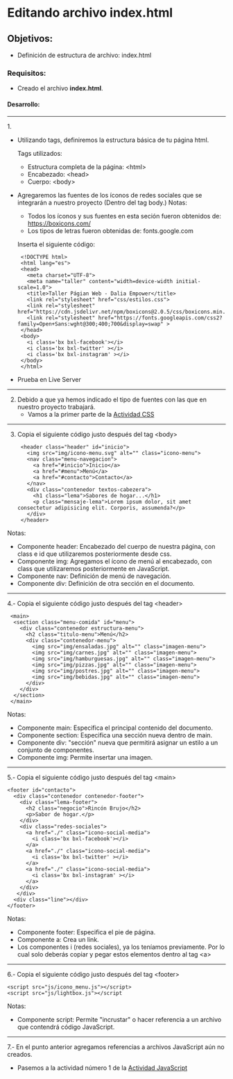 # Editando archivo index.html

## Objetivos: 
  - Definición de estructura de archivo: index.html
  
### Requisitos:
  - Creado el archivo <b>index.html</b>.
  
#### Desarrollo:

<hr>
1. 

- Utilizando tags, definiremos la estructura básica de tu página html.

    Tags utilizados:
    - Estructura completa de la página: \<html>
    - Encabezado: \<head>
    - Cuerpo: \<body>
 
 - Agregaremos las fuentes de los íconos de redes sociales que se integrarán a nuestro proyecto (Dentro del tag body.)
   Notas: 
   - Todos los íconos y sus fuentes en esta seción fueron obtenidos de: https://boxicons.com/
   - Los tipos de letras fueron obtenidas de: fonts.google.com
    
    Inserta el siguiente código: 
    
        <!DOCTYPE html>
        <html lang="es">
        <head>
          <meta charset="UTF-8">
          <meta name="taller" content="width=device-width initial-scale=1.0">
          <title>Taller Págian Web - Dalia Empower</title>            
          <link rel="stylesheet" href="css/estilos.css">
          <link rel="stylesheet" href="https://cdn.jsdelivr.net/npm/boxicons@2.0.5/css/boxicons.min.css"> 
          <link rel="stylesheet" href="https://fonts.googleapis.com/css2?family=Open+Sans:wght@300;400;700&display=swap" >
        </head>
        <body>
          <i class='bx bxl-facebook'></i>
          <i class='bx bxl-twitter' ></i>
          <i class='bx bxl-instagram' ></i>
        </body> 
        </html>
        
 - Prueba en Live Server
<hr> 

2. Debido a que ya hemos indicado el tipo de fuentes con las que en nuestro proyecto trabajará. 
   - Vamos a la primer parte de la [Actividad CSS](../Actividad-CSS)
<hr> 

3. Copia el siguiente código justo después del tag \<body>
  
        <header class="header" id="inicio">
          <img src="img/icono-menu.svg" alt="" class="icono-menu">
          <nav class="menu-navegacion">
            <a href="#inicio">Inicio</a>
            <a href="#menu">Menú</a>
            <a href="#contacto">Contacto</a>    
          </nav>
          <div class="contenedor textos-cabezera">
            <h1 class="lema">Sabores de hogar...</h1>
            <p class="mensaje-lema">Lorem ipsum dolor, sit amet consectetur adipisicing elit. Corporis, assumenda?</p>
          </div>
        </header>

Notas:

- Componente header: Encabezado del cuerpo de nuestra página, con class e id que utilizaremos posteriormente desde css.
- Componente img: Agregamos el ícono de menú al encabezado, con class que utilizaremos posteriormente en JavaScript.
- Componente nav: Definición de menú de navegación.
- Componente div: Definición de otra sección en el documento.
<hr> 

4.- Copia el siguiente código justo después del tag \<header>

     <main>
      <section class="menu-comida" id="menu">
        <div class="contenedor estructura-menu">
          <h2 class="titulo-menu">Menú</h2>
          <div class="contenedor-menu">
            <img src="img/ensaladas.jpg" alt="" class="imagen-menu">
            <img src="img/carnes.jpg" alt="" class="imagen-menu">
            <img src="img/hamburguesas.jpg" alt="" class="imagen-menu">
            <img src="img/pizzas.jpg" alt="" class="imagen-menu">
            <img src="img/postres.jpg" alt="" class="imagen-menu">
            <img src="img/bebidas.jpg" alt="" class="imagen-menu">
          </div>
        </div>
      </section>
     </main>
    
Notas:
  - Componente main: Especifica el principal contenido del documento.
  - Componente section: Especifica una sección nueva dentro de main.
  - Componente div: "sección" nueva que permitirá asignar un estilo a un conjunto de componentes.
  - Componente img: Permite insertar una imagen.
<hr>

5.- Copia el siguiente código justo después del tag \<main>

    <footer id="contacto">
      <div class="contenedor contenedor-footer">
        <div class="lema-footer">
          <h2 class="negocio">Rincón Brujo</h2>
          <p>Sabor de hogar.</p>
        </div>
        <div class="redes-sociales">
          <a href="./" class="icono-social-media">
            <i class='bx bxl-facebook'></i>
          </a>
          <a href="./" class="icono-social-media">
            <i class='bx bxl-twitter' ></i>
          </a>
          <a href="./" class="icono-social-media">
            <i class='bx bxl-instagram' ></i>
          </a>
        </div>
       </div>
      <div class="line"></div>
    </footer>
    
Notas:
  - Componente footer: Especifica el pie de página.
  - Componente a: Crea un link.
  - Los componentes i (redes sociales), ya los teníamos previamente. Por lo cual solo deberás copiar y pegar estos elementos dentro al tag \<a> 
<hr>

6.- Copia el siguiente código justo después del tag \<footer>

    <script src="js/icono_menu.js"></script>
    <script src="js/lightbox.js"></script
    
Notas:
  - Componente script: Permite "incrustar" o hacer referencia a un archivo que contendrá código JavaScript.
<hr>

7.- En el punto anterior agregamos referencias a archivos JavaScript aún no creados. 
    
   - Pasemos a la actividad número 1 de la [Actividad JavaScript](../Actividad-JavaScript) 
                                                     
                                                                                                        


